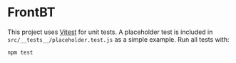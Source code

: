 # FrontBT

This project uses [Vitest](https://vitest.dev/) for unit tests. A placeholder test is included in `src/__tests__/placeholder.test.js` as a simple example. Run all tests with:

```bash
npm test
```
